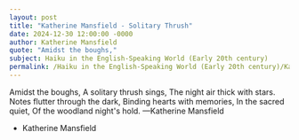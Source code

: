 ```yaml
---
layout: post
title: "Katherine Mansfield - Solitary Thrush"
date: 2024-12-30 12:00:00 -0000
author: Katherine Mansfield
quote: "Amidst the boughs,"
subject: Haiku in the English-Speaking World (Early 20th century)
permalink: /Haiku in the English-Speaking World (Early 20th century)/Katherine Mansfield/Katherine Mansfield - Solitary Thrush
---
```


Amidst the boughs,
A solitary thrush sings,
The night air thick with stars.
Notes flutter through the dark,
Binding hearts with memories,
In the sacred quiet,
Of the woodland night's hold.
—Katherine Mansfield

- Katherine Mansfield
